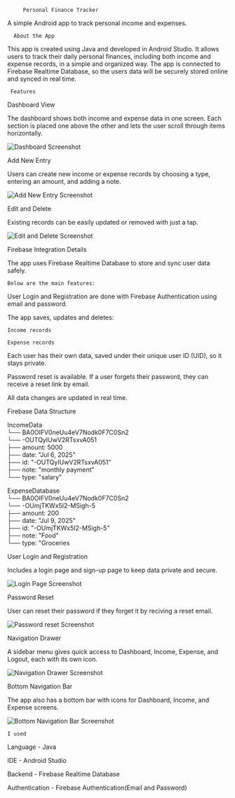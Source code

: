          Personal Finance Tracker
         
A simple Android app to track personal income and expenses.

      About the App
  
This app is created using Java and developed in Android Studio. It allows users to track their daily personal finances, including both income and expense records, in a simple and organized way.
The app is connected to Firebase Realtime Database, so the users data will be securely stored online and synced in real time.
  
     Features
    
   Dashboard View

The dashboard shows both income and expense data in one screen. Each section is placed one above the other and lets the user scroll through items horizontally.

![Dashboard Screenshot](screenshots/Dashboard.png)


  
  Add New Entry
  
Users can create new income or expense records by choosing a type, entering an amount, and adding a note.

![Add New Entry Screenshot](screenshots/add.png)



   Edit and Delete
   
Existing records can be easily updated or removed with just a tap.

![Edit and Delete Screenshot](screenshots/update%20and%20delete.png)

   Firebase Integration Details
   
The app uses Firebase Realtime Database to store and sync user data safely.

    Below are the main features:

User Login and Registration are done with Firebase Authentication using email and password.

The app saves, updates and deletes:

    Income records
    
    Expense records

Each user has their own data, saved under their unique user ID (UID), so it stays private.

Password reset is available. If a user forgets their password, they can receive a reset link by email.

All data changes are updated in real time.


Firebase Data Structure


  IncomeData   
 └── BA0OIFV0neUu4eV7Nodk0F7C0Sn2  
      └── -OUTQyIUwV2RTsxvA051  
          ├── amount: 5000  
          ├── date: "Jul 6, 2025"  
          ├── id: "-OUTQyIUwV2RTsxvA051"  
          ├── note: "monthly payment"  
          └── type: "salary"  

          

ExpenseDatabase  
 └── BA0OIFV0neUu4eV7Nodk0F7C0Sn2  
      └── -OUmjTKWx5I2-MSigh-5  
          ├── amount: 200  
          ├── date: "Jul 9, 2025"  
          ├── id: "-OUmjTKWx5I2-MSigh-5"  
          ├── note: "Food"  
          └── type: "Groceries  



  User Login and Registration  
  

Includes a login page and sign-up page to keep data private and secure.


![Login Page Screenshot](screenshots/login.png)



  Password Reset  
  
User can reset their password if they forget it by reciving a reset email.


![Password reset Screenshot](screenshots/reset.png)


  Navigation Drawer
  
A sidebar menu gives quick access to Dashboard, Income, Expense, and Logout, each with its own icon.

![Navigation Drawer Screenshot](screenshots/Navigation%20Drawer.png)


 Bottom Navigation Bar
 
The app also has a bottom bar with icons for Dashboard, Income, and Expense screens.


![Bottom Navigation Bar Screenshot](screenshots/Bottom%20Navigation%20Bar.png)


    I used
    
  Language - Java
  
  IDE - Android Studio
  
  Backend - Firebase Realtime Database

  Authentication - Firebase Authentication(Email and Password)
